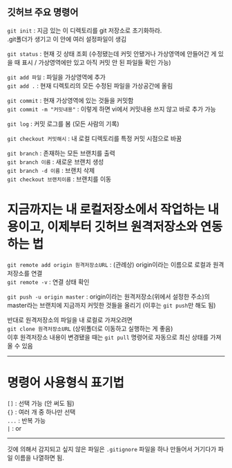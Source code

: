 ## 깃허브 주요 명령어

`git init` : 지금 있는 이 디렉토리를 git 저장소로 초기화하라.  
.git폴더가 생기고 이 안에 여러 설정파일이 생김

`git status` : 현재 깃 상태 조회 (수정됐는데 커밋 안됐거나 가상영역에 안들어간 게 있을 때 표시 / 가상영역에만 있고 아직 커밋 안 된 파일들 확인 가능)

`git add 파일` : 파일을 가상영역에 추가  
`git add .` : 현재 디렉토리의 모든 수정된 파일을 가상공간에 올림

`git commit` : 현재 가상영역에 있는 것들을 커밋함  
`git commit -m "커밋내용"` : 이렇게 하면 vi에서 커밋내용 쓰지 않고 바로 추가 가능

`git log` : 커밋 로그를 봄 (모든 사람의 기록)

`git checkout 커밋해시` : 내 로컬 디렉토리를 특정 커밋 시점으로 바꿈

`git branch` : 존재하는 모든 브랜치를 출력  
`git branch 이름` : 새로운 브랜치 생성  
`git branch -d 이름` : 브랜치 삭제  
`git checkout 브랜치이름` : 브랜치를 이동  

# 지금까지는 내 로컬저장소에서 작업하는 내용이고, 이제부터 깃허브 원격저장소와 연동하는 법

`git remote add origin 원격저장소URL` : (관례상) origin이라는 이름으로 로컬과 원격저장소를 연결  
`git remote -v` : 연결 상태 확인

`git push -u origin master` : origin이라는 원격저장소(위에서 설정한 주소)의 master라는 브랜치에 지금까지 커밋한 것들을 올리기 (이후는 `git push`만 해도 됨)

반대로 원격저장소의 파일을 내 로컬로 가져오려면  
`git clone 원격저장소URL` (상위폴더로 이동하고 실행하는 게 좋음)  
이후 원격저장소 내용이 변경됐을 때는 `git pull` 명령어로 자동으로 최신 상태를 가져올 수 있음

---

# 명령어 사용형식 표기법

`[]` : 선택 가능 (안 써도 됨)  
`{}` : 여러 개 중 하나만 선택  
`...` : 반복 가능  
`|` : or

---

깃에 의해서 감지되고 싶지 않은 파일은 `.gitignore` 파일을 하나 만들어서 거기다가 파일 이름을 나열하면 됨.
